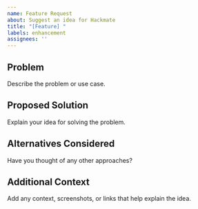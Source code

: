 ```yaml
---
name: Feature Request
about: Suggest an idea for Hackmate
title: "[Feature] "
labels: enhancement
assignees: ''
---
```


## Problem
Describe the problem or use case.

## Proposed Solution
Explain your idea for solving the problem.

## Alternatives Considered
Have you thought of any other approaches?

## Additional Context
Add any context, screenshots, or links that help explain the idea.
